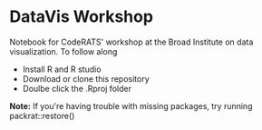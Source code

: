 # DataVis Workshop

Notebook for CodeRATS' workshop at the Broad Institute on data visualization. To follow along
* Install R and R studio
* Download or clone this repository
* Doulbe click the .Rproj folder

**Note:** If you're having trouble with missing packages, try running packrat::restore()

